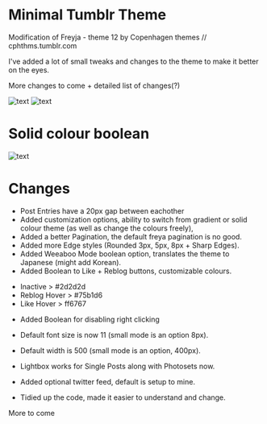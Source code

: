 # Minimal Tumblr Theme

Modification of Freyja - theme 12
by Copenhagen themes // cphthms.tumblr.com

I've added a lot of small tweaks and changes to the theme to make it better on the eyes.

More changes to come + detailed list of changes(?)

![text](https://i.imgur.com/xIFvDZl.png)
![text](https://i.imgur.com/vMBmFRN.png)

# Solid colour boolean
![text](https://i.imgur.com/aL7iSLN.gif)

# Changes

+ Post Entries have a 20px gap between eachother
+ Added customization options, ability to switch from gradient or solid colour theme (as well as change the colours freely),
+ Added a better Pagination, the default freya pagination is no good.
+ Added more Edge styles (Rounded 3px, 5px, 8px + Sharp Edges).
+ Added Weeaboo Mode boolean option, translates the theme to Japanese (might add Korean).
+ Added Boolean to Like + Reblog buttons, customizable colours.
*    Inactive > #2d2d2d
*    Reblog Hover > #75b1d6
*    Like Hover > ff6767
+ Added Boolean for disabling right clicking
+ Default font size is now 11 (small mode is an option 8px).
+ Default width is 500 (small mode is an option, 400px).
+ Lightbox works for Single Posts along with Photosets now.
+ Added optional twitter feed, default is setup to mine.

+ Tidied up the code, made it easier to understand and change.

More to come

